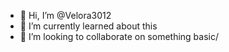 - 👋 Hi, I’m @Velora3012
- 🌱 I’m currently learned about this 
- 💞️ I’m looking to collaborate on something basic/
